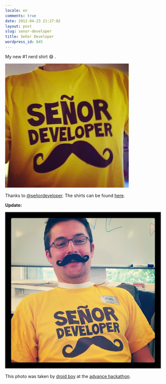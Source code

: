 ```yaml
---
locale: en
comments: true
date: 2012-04-23 21:27:02
layout: post
slug: senor-developer
title: Señor Developer
wordpress_id: 845
---
```


My new #1 nerd shirt :smile: .

![](/images/2012-04-23-senor-developer/61e21ee28d8111e18bb812313804a181_7.jpeg)

Thanks to [@señordeveloper](http://www.twitter.com/senordeveloper). The shirts
can be found [here](http://senordevelopershop.spreadshirt.net/).

**Update:**

![](/images/2012-04-23-senor-developer/e0ecda12911211e1abd61231381b6d77_7.jpeg)

This photo was taken by [droid boy](http://droid-boy.de) at the [advance hackathon](http://bitboxer.de/2012/04/29/wow-advance-hackathon/).
